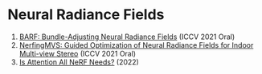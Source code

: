 # Neural Radiance Fields
1. [BARF: Bundle-Adjusting Neural Radiance Fields](https://arxiv.org/abs/2104.06405) (ICCV 2021 Oral)
2. [NerfingMVS: Guided Optimization of Neural Radiance Fields for Indoor Multi-view Stereo](https://arxiv.org/abs/2109.01129) (ICCV 2021 Oral)
3. [Is Attention All NeRF Needs?](https://arxiv.org/abs/2207.13298) (2022)

